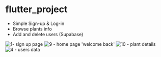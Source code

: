 # flutter_project
- Simple Sign-up & Log-in
- Browse plants info
- Add and delete users (Supabase)

![1- sign up page](https://github.com/LamiaAlobaid/myFirstFlutterProject/assets/163696171/b6d0ea1c-eeb1-4349-8c74-43caa4b2bfac)
![9 - home page 'welcome back'](https://github.com/LamiaAlobaid/myFirstFlutterProject/assets/163696171/1cef56db-77ed-4400-b27f-697e68661841)
![10 - plant details](https://github.com/LamiaAlobaid/myFirstFlutterProject/assets/163696171/9a9cc8c9-1d92-4242-8664-9423aae11b9d)
![4 - users data](https://github.com/LamiaAlobaid/myFirstFlutterProject/assets/163696171/7907ee56-2df4-42e1-9d87-8245ada23e60)
